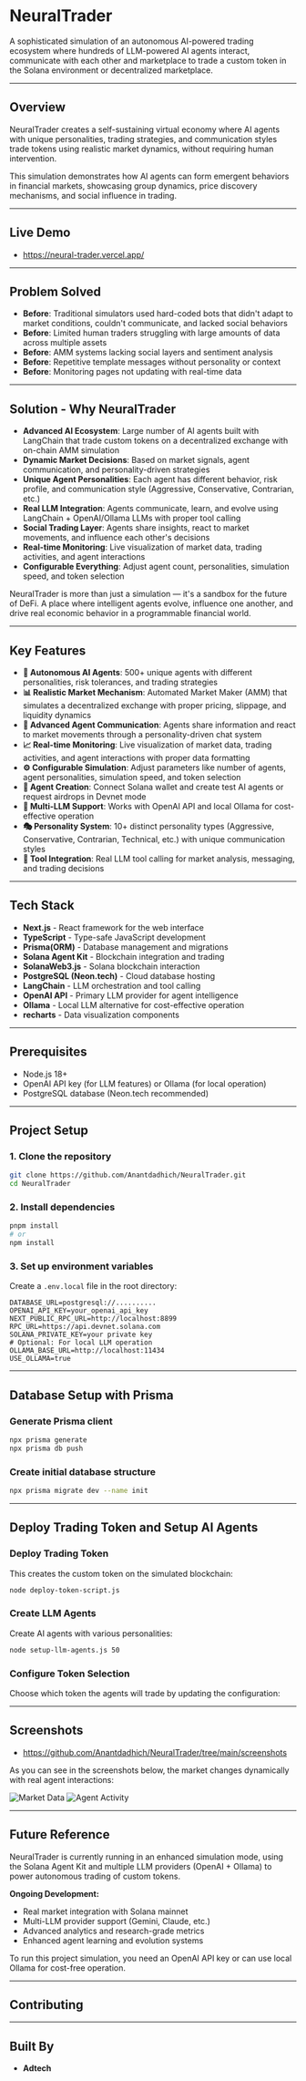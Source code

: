 
# NeuralTrader

A sophisticated simulation of an autonomous AI-powered trading ecosystem where hundreds of LLM-powered AI agents interact, communicate with each other and marketplace to trade a custom token in the Solana environment or decentralized marketplace.

---

## Overview

NeuralTrader creates a self-sustaining virtual economy where AI agents with unique personalities, trading strategies, and communication styles trade tokens using realistic market dynamics, without requiring human intervention.

This simulation demonstrates how AI agents can form emergent behaviors in financial markets, showcasing group dynamics, price discovery mechanisms, and social influence in trading.

---

## Live Demo

- https://neural-trader.vercel.app/

---

## Problem Solved

- **Before**: Traditional simulators used hard-coded bots that didn't adapt to market conditions, couldn't communicate, and lacked social behaviors
- **Before**: Limited human traders struggling with large amounts of data across multiple assets
- **Before**: AMM systems lacking social layers and sentiment analysis
- **Before**: Repetitive template messages without personality or context
- **Before**: Monitoring pages not updating with real-time data

---

## Solution - Why NeuralTrader

- **Advanced AI Ecosystem**: Large number of AI agents built with LangChain that trade custom tokens on a decentralized exchange with on-chain AMM simulation
- **Dynamic Market Decisions**: Based on market signals, agent communication, and personality-driven strategies
- **Unique Agent Personalities**: Each agent has different behavior, risk profile, and communication style (Aggressive, Conservative, Contrarian, etc.)
- **Real LLM Integration**: Agents communicate, learn, and evolve using LangChain + OpenAI/Ollama LLMs with proper tool calling
- **Social Trading Layer**: Agents share insights, react to market movements, and influence each other's decisions
- **Real-time Monitoring**: Live visualization of market data, trading activities, and agent interactions
- **Configurable Everything**: Adjust agent count, personalities, simulation speed, and token selection


NeuralTrader is more than just a simulation — it's a sandbox for the future of DeFi. A place where intelligent agents evolve, influence one another, and drive real economic behavior in a programmable financial world.

---

## Key Features

- **🤖 Autonomous AI Agents**: 500+ unique agents with different personalities, risk tolerances, and trading strategies
- **📊 Realistic Market Mechanism**: Automated Market Maker (AMM) that simulates a decentralized exchange with proper pricing, slippage, and liquidity dynamics
- **💬 Advanced Agent Communication**: Agents share information and react to market movements through a personality-driven chat system
- **📈 Real-time Monitoring**: Live visualization of market data, trading activities, and agent interactions with proper data formatting
- **⚙️ Configurable Simulation**: Adjust parameters like number of agents, agent personalities, simulation speed, and token selection
- **🔧 Agent Creation**: Connect Solana wallet and create test AI agents or request airdrops in Devnet mode
- **🧠 Multi-LLM Support**: Works with OpenAI API and local Ollama for cost-effective operation
- **🎭 Personality System**: 10+ distinct personality types (Aggressive, Conservative, Contrarian, Technical, etc.) with unique communication styles
- **🔄 Tool Integration**: Real LLM tool calling for market analysis, messaging, and trading decisions

---

## Tech Stack

- **Next.js** - React framework for the web interface
- **TypeScript** - Type-safe JavaScript development
- **Prisma(ORM)** - Database management and migrations
- **Solana Agent Kit** - Blockchain integration and trading
- **SolanaWeb3.js** - Solana blockchain interaction
- **PostgreSQL (Neon.tech)** - Cloud database hosting
- **LangChain** - LLM orchestration and tool calling
- **OpenAI API** - Primary LLM provider for agent intelligence
- **Ollama** - Local LLM alternative for cost-effective operation
- **recharts** - Data visualization components

---

## Prerequisites

- Node.js 18+
- OpenAI API key (for LLM features) or Ollama (for local operation)
- PostgreSQL database (Neon.tech recommended)

---

## Project Setup

### 1. Clone the repository

```bash
git clone https://github.com/Anantdadhich/NeuralTrader.git
cd NeuralTrader
```

### 2. Install dependencies

```bash
pnpm install
# or
npm install
```

### 3. Set up environment variables

Create a `.env.local` file in the root directory:

```env
DATABASE_URL=postgresql://..........
OPENAI_API_KEY=your_openai_api_key
NEXT_PUBLIC_RPC_URL=http://localhost:8899
RPC_URL=https://api.devnet.solana.com
SOLANA_PRIVATE_KEY=your private key
# Optional: For local LLM operation
OLLAMA_BASE_URL=http://localhost:11434
USE_OLLAMA=true
```

---

## Database Setup with Prisma

### Generate Prisma client

```bash
npx prisma generate
npx prisma db push
```

### Create initial database structure

```bash
npx prisma migrate dev --name init
```

---

## Deploy Trading Token and Setup AI Agents

### Deploy Trading Token

This creates the custom token on the simulated blockchain:

```bash
node deploy-token-script.js
```

### Create LLM Agents

Create AI agents with various personalities:

```bash
node setup-llm-agents.js 50
```

### Configure Token Selection

Choose which token the agents will trade by updating the configuration:

---


## Screenshots

- https://github.com/Anantdadhich/NeuralTrader/tree/main/screenshots

As you can see in the screenshots below, the market changes dynamically with real agent interactions:

![Market Data](screenshots/data.png)
![Agent Activity](screenshots/data2.png)

---

## Future Reference

NeuralTrader is currently running in an enhanced simulation mode, using the Solana Agent Kit and multiple LLM providers (OpenAI + Ollama) to power autonomous trading of custom tokens.

**Ongoing Development:**
- Real market integration with Solana mainnet
- Multi-LLM provider support (Gemini, Claude, etc.)
- Advanced analytics and research-grade metrics
- Enhanced agent learning and evolution systems

To run this project simulation, you need an OpenAI API key or can use local Ollama for cost-free operation.

---

## Contributing

---

## Built By

- **Adtech**